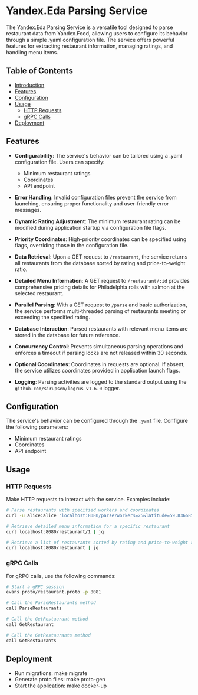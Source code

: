 # Yandex.Eda Parsing Service

The Yandex.Eda Parsing Service is a versatile tool designed to parse restaurant data from Yandex.Food, allowing users to configure its behavior through a simple .yaml configuration file. The service offers powerful features for extracting restaurant information, managing ratings, and handling menu items.

## Table of Contents

- [Introduction](#yandexeda-parsing-service)
- [Features](#features)
- [Configuration](#configuration)
- [Usage](#usage)
  - [HTTP Requests](#http-requests)
  - [gRPC Calls](#grpc-calls)
- [Deployment](#deployment)

## Features

- **Configurability**: The service's behavior can be tailored using a .yaml configuration file. Users can specify:
  - Minimum restaurant ratings
  - Coordinates
  - API endpoint

- **Error Handling**: Invalid configuration files prevent the service from launching, ensuring proper functionality and user-friendly error messages.

- **Dynamic Rating Adjustment**: The minimum restaurant rating can be modified during application startup via configuration file flags.

- **Priority Coordinates**: High-priority coordinates can be specified using flags, overriding those in the configuration file.

- **Data Retrieval**: Upon a GET request to `/restaurant`, the service returns all restaurants from the database sorted by rating and price-to-weight ratio.

- **Detailed Menu Information**: A GET request to `/restaurant/:id` provides comprehensive pricing details for Philadelphia rolls with salmon at the selected restaurant.

- **Parallel Parsing**: With a GET request to `/parse` and basic authorization, the service performs multi-threaded parsing of restaurants meeting or exceeding the specified rating.

- **Database Interaction**: Parsed restaurants with relevant menu items are stored in the database for future reference.

- **Concurrency Control**: Prevents simultaneous parsing operations and enforces a timeout if parsing locks are not released within 30 seconds.

- **Optional Coordinates**: Coordinates in requests are optional. If absent, the service utilizes coordinates provided in application launch flags.

- **Logging**: Parsing activities are logged to the standard output using the `github.com/sirupsen/logrus v1.6.0` logger.

## Configuration

The service's behavior can be configured through the `.yaml` file. Configure the following parameters:

- Minimum restaurant ratings
- Coordinates
- API endpoint

## Usage

### HTTP Requests

Make HTTP requests to interact with the service. Examples include:

```bash
# Parse restaurants with specified workers and coordinates
curl -u alice:alice 'localhost:8080/parse?workers=25&latitude=59.836685&longitude=30.358017'

# Retrieve detailed menu information for a specific restaurant
curl localhost:8080/restaurant/1 | jq

# Retrieve a list of restaurants sorted by rating and price-to-weight ratio
curl localhost:8080/restaurant | jq

```
### gRPC Calls
For gRPC calls, use the following commands:

```bash
# Start a gRPC session
evans proto/restaurant.proto -p 8081

# Call the ParseRestaurants method
call ParseRestaurants

# Call the GetRestaurant method
call GetRestaurant

# Call the GetRestaurants method
call GetRestaurants

```

## Deployment

- Run migrations: make migrate
- Generate proto files: make proto-gen
- Start the application: make docker-up
